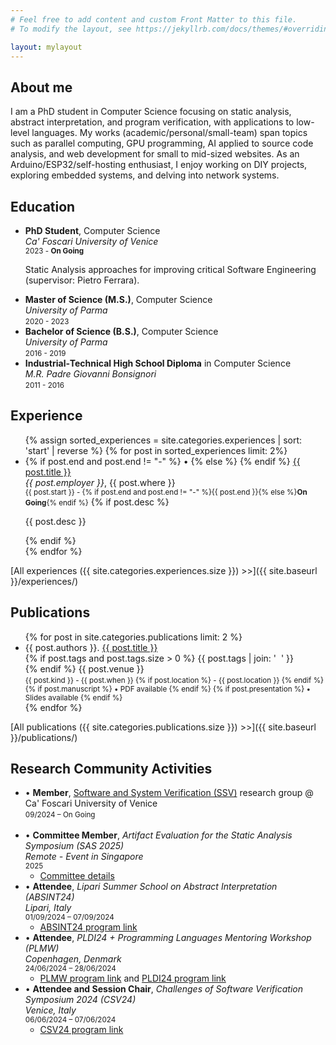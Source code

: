 ```yaml
---
# Feel free to add content and custom Front Matter to this file.
# To modify the layout, see https://jekyllrb.com/docs/themes/#overriding-theme-defaults

layout: mylayout
---
```


## About me

I am a PhD student in Computer Science focusing on static analysis,
abstract interpretation, and program verification, with applications to
low-level languages.
My works (academic/personal/small-team) span topics such as parallel
computing, GPU programming, AI applied to source code analysis, and web
development for small to mid-sized websites.
As an Arduino/ESP32/self-hosting enthusiast, I enjoy working on DIY
projects, exploring embedded systems, and delving into network systems.

## Education

<ul class="fa-ul">
    <!-- PhD -->
    <li>
        <span class="fa-li"><i class="fas fa-book-open"></i></span>
        <strong>PhD Student</strong>, Computer Science<br/>
        <em>Ca' Foscari University of Venice</em><br/>
        <small>2023 - <strong>On Going</strong></small><br/>
        <p>Static Analysis approaches for improving critical Software Engineering (supervisor: Pietro Ferrara).</p>
            <!-- <li><strong>Member of the Software and System Verification (SSV) research group.</strong></li> -->
    </li>
    <!-- M.S. -->
    <li>
        <span class="fa-li"><i class="fas fa-graduation-cap"></i></span>
        <strong>Master of Science (M.S.)</strong>, Computer Science<br/>
        <em>University of Parma</em><br/>
        <small>2020 - 2023</small><br/>
        <!-- <ul>
            <li><strong>Grade:</strong> 110/110 cum laude.</li>
            <li><strong>Thesis:</strong> Source code clustering via explainable code similarity based on control flow graph features.</li>
        </ul> -->
    </li>
    <!-- B.S. -->
    <li>
        <span class="fa-li"><i class="fas fa-graduation-cap"></i></span>
        <strong>Bachelor of Science (B.S.)</strong>, Computer Science<br/>
        <em>University of Parma</em><br/>
        <small>2016 - 2019</small><br/>
        <!-- <ul>
            <li><strong>Grade:</strong> 105/110.</li>
            <li><strong>Thesis:</strong> DualSPHysics code profiling with Intel Compiler.</li>
        </ul> -->
    </li>
    <!-- Industrial-Technical High School -->
    <li>
        <span class="fa-li"><i class="fas fa-graduation-cap"></i></span>
        <strong>Industrial‑Technical High School Diploma</strong> in Computer Science<br/>
        <em>M.R. Padre Giovanni Bonsignori</em><br/>
        <small>2011 - 2016</small><br/>
        <!-- <ul>
            <li><strong>Grade:</strong> 85/100.</li>
        </ul> -->
    </li>
</ul>

## Experience
<ul class="fa-ul">
{% assign sorted_experiences = site.categories.experiences | sort: 'start' | reverse %}
{% for post in sorted_experiences limit: 2%}
    <li>
        {% if post.end and post.end != "-" %}
        <span class="fa-li">•</span>
        {% else %}
        <span class="fa-li"><i class="fas fa-sync-alt"></i></span>
        {% endif %}
        <a href="{{ post.url }}">{{ post.title }}</a><br/>
        <em>{{ post.employer }}</em>, {{ post.where }}<br/>
        <small>{{ post.start }} - {% if post.end and post.end != "-" %}{{ post.end }}{% else %}<strong>On Going</strong>{% endif %}</small>
        {% if post.desc %}
            <p>{{ post.desc }}</p>
        {% endif %}
    </li>
{% endfor %}
</ul>

[All experiences ({{ site.categories.experiences.size }}) >>]({{ site.baseurl }}/experiences/)

## Publications

<ul class="fa-ul">
{% for post in site.categories.publications limit: 2 %}
	<li>
		<span class="fa-li"><i class="fas fa-book-open"></i></span>
		{{ post.authors }}. <a href="{{ post.url }}">{{ post.title }}</a><br/>
		{% if post.tags and post.tags.size > 0 %}
            <a class="topic">{{ post.tags | join: '</a>&nbsp;&nbsp;<a class="topic">' }}</a><br/>
        {% endif %}
		<venue>{{ post.venue }}</venue><br/>
		<small>{{ post.kind }} - {{ post.when }}
		{% if post.location %}
			- {{ post.location }}
		{% endif %}
		{% if post.manuscript %}
			• <i class="fas fa-file-pdf"></i> PDF available
		{% endif %}
		{% if post.presentation %}
			• <i class="fas fa-file-powerpoint"></i> Slides available
		{% endif %}
		</small>
	</li>
{% endfor %}
</ul>

[All publications ({{ site.categories.publications.size }}) >>]({{ site.baseurl }}/publications/)

## Research Community Activities

<ul class="fa-ul">
    <!-- SSV member -->
    <li>
        <span class="fa-li">•</span>
        <strong>Member</strong>,
        <a href="https://unive-ssv.github.io/" target="_blank">Software and System Verification (SSV)</a> research group @ Ca' Foscari University of Venice<br/>
        <small>09/2024 – On Going</small><br/>
    </li>
    <br />
    <!-- Static Analysis Symposium 2025 -->
    <li>
        <span class="fa-li">•</span>
        <strong>Committee Member</strong>, <em>Artifact Evaluation for the Static Analysis Symposium (SAS 2025)</em><br/>
        <em>Remote - Event in Singapore</em><br/>
        <small>2025</small><br/>
        <ul>
            <li><a href="https://2025.splashcon.org/committee/sas-2025-sas-artifact-sas-artifact-evaluation-committee" target="_blank">Committee details</a></li>
        </ul>
    </li>
    <!-- Lipari Summer School on Abstract Interpretation -->
    <li>
        <span class="fa-li">•</span>
        <strong>Attendee</strong>, <em>Lipari Summer School on Abstract Interpretation (ABSINT24)</em><br/>
        <em>Lipari, Italy</em><br/>
        <small>01/09/2024 – 07/09/2024</small><br/>
        <ul>
            <li><a href="https://drive.google.com/file/d/1uhLXjf0C_OeptfQwxXwk_3T8aFOkDMYC/view?pli=1" target="_blank">ABSINT24 program link</a></li>
        </ul>
    </li>
    <!-- PLDI24 + PLMW -->
    <li>
        <span class="fa-li">•</span>
        <strong>Attendee</strong>, <em>PLDI24 + Programming Languages Mentoring Workshop (PLMW)</em><br/>
        <em>Copenhagen, Denmark</em><br/>
        <small>24/06/2024 – 28/06/2024</small><br/>
        <ul>
            <li><a href="https://pldi24.sigplan.org/track/PLMW-PLDI-2024#program" target="_blank">PLMW program link</a> and <a href="https://pldi24.sigplan.org/program/program-pldi-2024/" target="_blank">PLDI24 program link</a></li>
        </ul>
    </li>
    <!-- Challenges of Software Verification Symposium 2024 -->
    <li>
        <span class="fa-li">•</span>
        <strong>Attendee and Session Chair</strong>, <em>Challenges of Software Verification Symposium 2024 (CSV24)</em><br/>
        <em>Venice, Italy</em><br/>
        <small>06/06/2024 – 07/06/2024</small><br/>
        <ul>
            <li><a href="https://unive-ssv.github.io/events/2024/06/06/csv.html" target="_blank">CSV24 program link</a></li>
        </ul>
    </li>
</ul>
